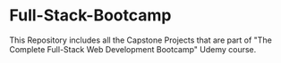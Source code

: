 # Full-Stack-Bootcamp
This Repository includes all the Capstone Projects that are part of "The Complete Full-Stack Web Development Bootcamp" Udemy course.
